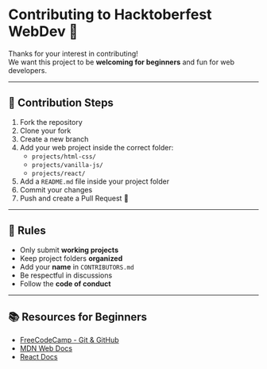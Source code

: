 # Contributing to Hacktoberfest WebDev 🎉

Thanks for your interest in contributing!  
We want this project to be **welcoming for beginners** and fun for web developers.

---

## 📖 Contribution Steps
1. Fork the repository
2. Clone your fork
3. Create a new branch
4. Add your web project inside the correct folder:
   - `projects/html-css/`
   - `projects/vanilla-js/`
   - `projects/react/`
5. Add a `README.md` file inside your project folder
6. Commit your changes
7. Push and create a Pull Request 🚀

---

## 📝 Rules
- Only submit **working projects**
- Keep project folders **organized**
- Add your **name** in `CONTRIBUTORS.md`
- Be respectful in discussions
- Follow the **code of conduct**


---

## 📚 Resources for Beginners
- [FreeCodeCamp - Git & GitHub](https://www.freecodecamp.org/news/git-and-github-for-beginners/)  
- [MDN Web Docs](https://developer.mozilla.org/en-US/)  
- [React Docs](https://reactjs.org/)  
